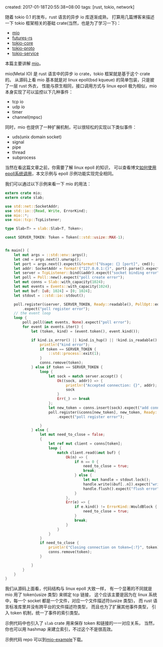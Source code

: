 created: 2017-01-18T20:55:38+08:00
tags: [rust, tokio, network]


随着 tokio 0.1 的发布，rust 语言的异步 io 库逐渐成熟，
打算用几篇博客来描述一下 tokio 框架相关的基础 crate(当然，也是为了学习一下)：

* [mio][]
* [futures-rs][]
* [tokio-core][]
* [tokio-proto][]
* [tokio-service][]

[mio]: https://github.com/carllerche/mio
[futures-rs]: https://github.com/alexcrichton/futures-rs
[tokio-core]: https://github.com/tokio-rs/tokio-core
[tokio-proto]: https://github.com/tokio-rs/tokio-proto
[tokio-service]: https://github.com/tokio-rs/tokio-service

本篇主要讲解 [mio][]。

mio(Metal IO) 是 rust 语言中的异步 io crate，tokio 框架就是基于这个 crate 的。
从源码上看 mio 基本就是对 linux epoll(bsd kqueue) 的简单包装，只是披了一层 rust 外衣，
性能与原生相同，接口调用方式与 linux epoll 极为相似，mio 本身实现了可以监控以下几种事件：

* tcp io
* udp io
* timer
* channel(mpsc)

同时，mio 也提供了一种扩展机制，可以很轻松的实现以下类似事件：

* uds(unix domain socket)
* signal
* pipe
* thread
* subprocess

当然在看这篇文章之前，你需要了解 linux epoll 的知识，
可以查看博文[如何使用epoll系统调用](/blog/posts/linux/如何使用epoll系统调用.html)，本文示例与 epoll 示例功能实现完全相同。

我们可以通过以下示例来看一下 mio 的用法：

```rust
extern crate mio;
extern crate slab;

use std::net::SocketAddr;
use std::io::{Read, Write, ErrorKind};
use mio::*;
use mio::tcp::TcpListener;

type Slab<T> = slab::Slab<T, Token>;

const SERVER_TOKEN: Token = Token(::std::usize::MAX-1);


fn main() {
    let mut args = ::std::env::args();
    let cmd = args.next().unwrap();
    let port = args.next().expect(&format!("Usage: {} [port]", cmd));
    let addr: SocketAddr = format!("127.0.0.1:{}", port).parse().expect("argument format error: port");
    let server = TcpListener::bind(&addr).expect("socket binding error");
    let poll = Poll::new().expect("poll create error");
    let mut conns = Slab::with_capacity(1024);
    let mut events = Events::with_capacity(1024);
    let mut buf: [u8; 1024] = [0; 1024];
    let stdout = ::std::io::stdout();

    poll.register(&server, SERVER_TOKEN, Ready::readable(), PollOpt::edge())
        .expect("poll register error");
    // the event loop
    loop {
        poll.poll(&mut events, None).expect("poll error");
        for event in events.iter() {
            let (token, kind) = (event.token(), event.kind());

            if kind.is_error() || kind.is_hup() || !kind.is_readable() {
                println!("kind error");
                if token == SERVER_TOKEN {
                    ::std::process::exit(1);
                }
                conns.remove(token);
            } else if token == SERVER_TOKEN {
                loop {
                    let sock = match server.accept() {
                        Ok((sock, addr)) => {
                            println!("Accepted connection: {}", addr);
                            sock
                        }
                        Err(_) => break
                    };
                    let new_token = conns.insert(sock).expect("add connection error");
                    poll.register(&conns[new_token], new_token, Ready::readable(), PollOpt::edge())
                        .expect("poll register error");

                }
            } else {
                let mut need_to_close = false;
                {
                    let ref mut client = conns[token];
                    loop {
                        match client.read(&mut buf) {
                            Ok(n) => {
                                if n == 0 {
                                    need_to_close = true;
                                    break;
                                } else {
                                    let mut handle = stdout.lock();
                                    handle.write(&buf[..n]).expect("write error");
                                    handle.flush().expect("flush error");
                                }
                            },
                            Err(e) => {
                                if e.kind() != ErrorKind::WouldBlock {
                                    need_to_close = true;
                                }
                                break;
                            }
                        }
                    }
                }
                if need_to_close {
                    println!("Closing connection on token={:?}", token);
                    conns.remove(token);
                }

            }
        }
    }
}
```

我们从源码上面看，代码结构与 linux epoll 大致一样，
有一个显著的不同就是 mio 用了 token(usize 类型) 来绑定 tcp 链接，
这个应该主要是因为在 linux 系统中，每一个 socket 都是一个文件，对应一个文件描述符(usize 类型)，
而 rust 语言标准库里并没有跨平台的文件描述符类型，
而且也为了扩展其他事件类型，
引入 token 机制，统一了事件的索引类型。

示例代码中也引入了 `slab` crate 用来保存 token 和链接的一一对应关系，
当然，你也可以用 hashmap 来建立索引，不过这个不是很高效。

示例代码 repo 可以到[mio-example](https://github.com/FuGangqiang/example/tree/master/mio)下载。
